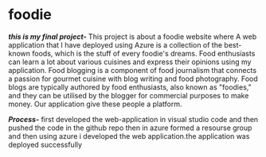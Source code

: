 # **foodie**
***this is my final project-***
This project is about a foodie website where A web application that I have deployed using Azure is a collection of the best-known foods,
which is the stuff of every foodie's dreams. Food enthusiasts can learn a lot about various cuisines and express their opinions using my application.
Food blogging is a component of food journalism that connects a passion for gourmet cuisine with blog writing and food photography.
Food blogs are typically authored by food enthusiasts, also known as "foodies," and they can be utilised by the blogger for commercial purposes to make money. 
Our application give these people a platform.

***Process-***
first developed the web-application in visual studio code and then pushed the code in the github repo
then in azure formed a resourse group and then using azure i developed the web application.the application was deployed successfully

